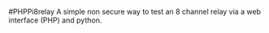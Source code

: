 #PHPPi8relay 
A simple non secure way to test an 8 channel relay via a web interface (PHP) and python. 
